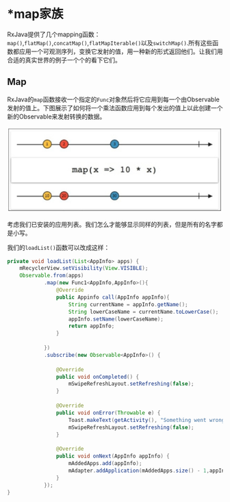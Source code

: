 # *map家族

RxJava提供了几个mapping函数：`map()`,`flatMap()`,`concatMap()`,`flatMapIterable()`以及`switchMap()`.所有这些函数都应用一个可观测序列，变换它发射的值，用一种新的形式返回他们。让我们用合适的真实世界的例子一个个的看下它们。

## Map

RxJava的`map`函数接收一个指定的`Func`对象然后将它应用到每一个由Observable发射的值上。下图展示了如何将一个乘法函数应用到每个发出的值上以此创建一个新的Observable来发射转换的数据。

![](chapter5_1.png)

考虑我们已安装的应用列表。我们怎么才能够显示同样的列表，但是所有的名字都是小写。

我们的`loadList()`函数可以改成这样：
```java
private void loadList(List<AppInfo> apps) {
    mRecyclerView.setVisibility(View.VISIBLE);
    Observable.from(apps)
            .map(new Func1<AppInfo,AppInfo>(){
                @Override
                public Appinfo call(AppInfo appInfo){
                    String currentName = appInfo.getName();
                    String lowerCaseName = currentName.toLowerCase();
                    appInfo.setName(lowerCaseName);
                    return appInfo;
                }
            
            })
            .subscribe(new Observable<AppInfo>() {

                @Override
                public void onCompleted() {
                    mSwipeRefreshLayout.setRefreshing(false);
                }

                @Override
                public void onError(Throwable e) {
                    Toast.makeText(getActivity(), "Something went wrong!", Toast.LENGTH_SHORT).show();
                    mSwipeRefreshLayout.setRefreshing(false);
                }

                @Override
                public void onNext(AppInfo appInfo) {
                    mAddedApps.add(appInfo); 
                    mAdapter.addApplication(mAddedApps.size() - 1,appInfo);
                }
            });
}
```
